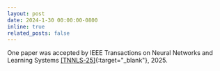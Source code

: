 ```yaml
---
layout: post
date: 2024-1-30 00:00:00-0800
inline: true
related_posts: false
---
```


One paper was accepted by IEEE Transactions on Neural Networks and Learning Systems [[TNNLS-25]](https://doi.org/10.1109/TNNLS.2024.3354731){:target="\_blank"}, 2025.
